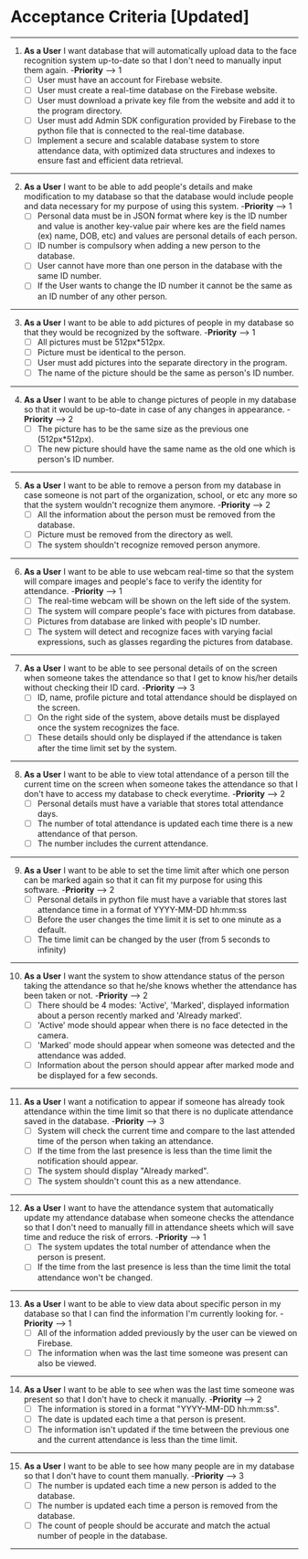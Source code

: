 # Acceptance Criteria [Updated]
--------------------------------------------------------------------------------------------------------------------------------------------------
1. **As a User** I want database that will automatically upload data to the face recognition system up-to-date so that I don't need to manually input them again.
      -**Priority** --> 1
      - [ ] User must have an account for Firebase website.
      - [ ] User must create a real-time database on the Firebase website.
      - [ ] User must download a private key file from the website and add it to the program directory.
      - [ ] User must add Admin SDK configuration provided by Firebase to the python file that is connected to the real-time database.
      - [ ] Implement a secure and scalable database system to store attendance data, with optimized data structures and indexes to ensure fast and efficient data retrieval.

--------------------------------------------------------------------------------------------------------------------------------------------------

2.  **As a User** I want to be able to add people's details and make modification to my database so that the database would include people and data necessary for my purpose of using this system. 
      -**Priority** --> 1
      - [ ] Personal data must be in JSON format where key is the ID number and value is another key-value pair where kes are the field names (ex) name, DOB, etc) and values are personal details of each person.
      - [ ] ID number is compulsory when adding a new person to the database.
      - [ ] User cannot have more than one person in the database with the same ID number.
      - [ ] If the User wants to change the ID number it cannot be the same as an ID number of any other person.
--------------------------------------------------------------------------------------------------------------------------------------------------

3.  **As a User** I want to be able to add pictures of people in my database so that they would be recognized by the software.
      -**Priority** --> 1
      - [ ] All pictures must be 512px*512px.
      - [ ] Picture must be identical to the person.
      - [ ] User must add pictures into the separate directory in the program.
      - [ ] The name of the picture should be the same as person's ID number.
--------------------------------------------------------------------------------------------------------------------------------------------------
4.  **As a User** I want to be able to change pictures of people in my database so that it would be up-to-date in case of any changes in appearance.
      -**Priority** --> 2
      - [ ] The picture has to be the same size as the previous one (512px*512px).
      - [ ] The new picture should have the same name as the old one which is person's ID number.
--------------------------------------------------------------------------------------------------------------------------------------------------
5.  **As a User** I want to be able to remove a person from my database in case someone is not part of the organization, school, or etc any more so that the system wouldn't recognize them anymore.
      -**Priority** --> 2
      - [ ] All the information about the person must be removed from the database.
      - [ ] Picture must be removed from the directory as well.
      - [ ] The system shouldn't recognize removed person anymore.
--------------------------------------------------------------------------------------------------------------------------------------------------
6.  **As a User** I want to be able to use webcam real-time so that the system will compare images and people's face to verify the identity for attendance.
      -**Priority** --> 1
      - [ ] The real-time webcam will be shown on the left side of the system.
      - [ ] The system will compare people's face with pictures from database.
      - [ ] Pictures from database are linked with people's ID number.
      - [ ] The system will detect and recognize faces with varying facial expressions, such as glasses regarding the pictures from database.
--------------------------------------------------------------------------------------------------------------------------------------------------
7. **As a User** I want to be able to see personal details of on the screen when someone takes the attendance so that I get to know his/her details without checking their ID card.
      -**Priority** --> 3
      - [ ] ID, name, profile picture and total attendance should be displayed on the screen.
      - [ ] On the right side of the system, above details must be displayed once the system recognizes the face.
      - [ ] These details should only be displayed if the attendance is taken after the time limit set by the system.
--------------------------------------------------------------------------------------------------------------------------------------------------
8. **As a User** I want to be able to view total attendance of a person till the current time on the screen when someone takes the attendance so that I don't have to access my database to check everytime.
      -**Priority** --> 2
      - [ ] Personal details must have a variable that stores total attendance days.
      - [ ] The number of total attendance is updated each time there is a new attendance of that person.
      - [ ] The number includes the current attendance.
--------------------------------------------------------------------------------------------------------------------------------------------------
9. **As a User** I want to be able to set the time limit after which one person can be marked again so that it can fit my purpose for using this software.
      -**Priority** --> 2
      - [ ] Personal details in python file must have a variable that stores last attendance time in a format of YYYY-MM-DD hh:mm:ss
      - [ ] Before the user changes the time limit it is set to one minute as a default.
      - [ ] The time limit can be changed by the user (from 5 seconds to infinity)
--------------------------------------------------------------------------------------------------------------------------------------------------
10. **As a User** I want the system to show attendance status of the person taking the attendance so that he/she knows whether the attendance has been taken or not.
      -**Priority** --> 2
      - [ ] There should be 4 modes: 'Active', 'Marked', displayed information about a person recently marked and 'Already marked'. 
      - [ ] 'Active' mode should appear when there is no face detected in the camera.
      - [ ] 'Marked' mode should appear when someone was detected and the attendance was added.
      - [ ]  Information about the person should appear after marked mode and be displayed for a few seconds.

--------------------------------------------------------------------------------------------------------------------------------------------------
11. **As a User** I want a notification to appear if someone has already took attendance within the time limit so that there is no duplicate attendance saved in the database.
      -**Priority** --> 3
      - [ ] System will check the current time and compare to the last attended time of the person when taking an attendance.
      - [ ] If the time from the last presence is less than the time limit the notification should appear.
      - [ ] The system should display "Already marked".
      - [ ] The system shouldn't count this as a new attendance.
-------------------------------------------------------------------------------------------------------------------------------------------------   
12. **As a User** I want to have the attendance system that automatically update my attendance database when someone checks the attendance so that I don't need to manually fill in attendance sheets which will save time and reduce the risk of errors. 
      -**Priority** --> 1
      - [ ]  The system updates the total number of attendance when the person is present.
      - [ ]  If the time from the last presence is less than the time limit the total attendance won't be changed.
--------------------------------------------------------------------------------------------------------------------------------------------------
13. **As a User** I want to be able to view data about specific person in my database so that I can find the information I'm currently looking for.
      -**Priority** --> 1
      - [ ] All of the information added previously by the user can be viewed on Firebase.
      - [ ] The information when was the last time someone was present can also be viewed.
--------------------------------------------------------------------------------------------------------------------------------------------------
14. **As a User** I want to be able to see when was the last time someone was present so that I don't have to check it manually.
      -**Priority** --> 2
      - [ ] The information is stored in a format "YYYY-MM-DD hh:mm:ss".
      - [ ] The date is updated each time a that person is present.
      - [ ] The information isn't updated if the time between the previous one and the current attendance is less than the time limit.
--------------------------------------------------------------------------------------------------------------------------------------------------
15. **As a User** I want to be able to see how many people are in my database so that I don't have to count them manually.
      -**Priority** --> 3
      - [ ] The number is updated each time a new person is added to the database.
      - [ ] The number is updated each time a person is removed from the database.
      - [ ] The count of people should be accurate and match the actual number of people in the database.
--------------------------------------------------------------------------------------------------------------------------------------------------

